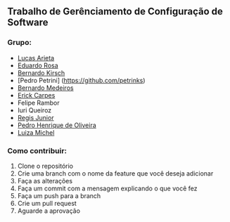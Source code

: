 ## Trabalho de Gerênciamento de Configuração de Software

### Grupo:
- [Lucas Arieta](https://github.com/lucasarieta)
- [Eduardo Rosa](https://github.com/notsnots)
- [Bernardo Kirsch](https://github.com/kirschzao)  
- [Pedro Petrini] (https://github.com/petrinks)
- [Bernardo Medeiros](https://github.com/BernardoLykawka)
- [Erick Carpes](https://github.com/erickcarpes)
- Felipe Rambor
- Iuri Queiroz
- [Regis Junior](https://github.com/regisamxjr)
- [Pedro Henrique de Oliveira](https://github.com/deoliveiraph)
- [Luiza Michel](https://github.com/lu4mic)


### Como contribuir:
1. Clone o repositório
2. Crie uma branch com o nome da feature que você deseja adicionar
3. Faça as alterações
4. Faça um commit com a mensagem explicando o que você fez
5. Faça um push para a branch
6. Crie um pull request
7. Aguarde a aprovação